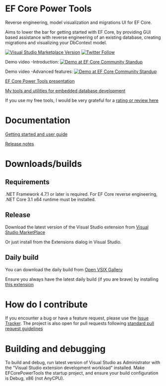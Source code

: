 # EF Core Power Tools

Reverse engineering, model visualization and migrations UI for EF Core.

Aims to lower the bar for getting started with EF Core, by providing GUI based assistance with reverse engineering of an existing database, creating migrations and visualizing your DbContext model.

[![Visual Studio Marketplace Version](https://vsmarketplacebadge.apphb.com/version/ErikEJ.EFCorePowerTools.svg)](https://marketplace.visualstudio.com/items?itemName=ErikEJ.EFCorePowerTools) [![Twitter Follow](https://img.shields.io/twitter/follow/ErikEJ.svg?style=social&label=Follow)](https://twitter.com/ErikEJ) 

Demo video -Introduction:
[![Demo at EF Core Community Standup](https://img.youtube.com/vi/uph-AGyOd8c/2.jpg)](https://youtu.be/uph-AGyOd8c "Demo")

Demo video -Advanced features:
[![Demo at EF Core Community Standup](https://img.youtube.com/vi/3-Izu_qLDqY/2.jpg)](https://youtu.be/3-Izu_qLDqY "Demo")


[EF Core Power Tools presentation](https://erikej.github.io/EFCorePowerTools/index.html)

[My tools and utilities for embedded database development](https://erikej.github.io/SqlCeToolbox/)

If you use my free tools, I would be very grateful for a [rating or review here](https://marketplace.visualstudio.com/items?itemName=ErikEJ.EFCorePowerTools#review-details)

# Documentation

[Getting started and user guide](https://github.com/ErikEJ/EFCorePowerTools/wiki)

[Release notes](https://github.com/ErikEJ/EFCorePowerTools/wiki/Release-notes)

# Downloads/builds

## Requirements 

.NET Framework 4.7.1 or later is required. For EF Core reverse engineering, .NET Core 3.1 x64 runtime must be installed.

## Release

Download the latest version of the Visual Studio extension from [Visual Studio MarketPlace](https://marketplace.visualstudio.com/items?itemName=ErikEJ.EFCorePowerTools)

Or just install from the Extensions dialog in Visual Studio.

## Daily build

You can download the daily build from [Open VSIX Gallery](https://www.vsixgallery.com/extension/f4c4712c-ceae-4803-8e52-0e2049d5de9f)

Ensure you always have the latest daily build (if you are brave) by installing [this extension](https://marketplace.visualstudio.com/items?itemName=MadsKristensen.VSIXGallery-nightlybuilds)

# How do I contribute

If you encounter a bug or have a feature request, please use the [Issue Tracker](https://github.com/ErikEJ/EFCorePowerTools/issues/new). The project is also open for pull requests following [standard pull request guidelines](https://github.com/dotnet/aspnetcore/blob/master/CONTRIBUTING.md#identifying-the-scale)

# Building and debugging

To build and debug, run latest version of Visual Studio as Administrator with the "Visual Studio extension development workload" installed. Make EFCorePowerTools the startup project, and ensure your build configuration is Debug, x86 (not AnyCPU).
